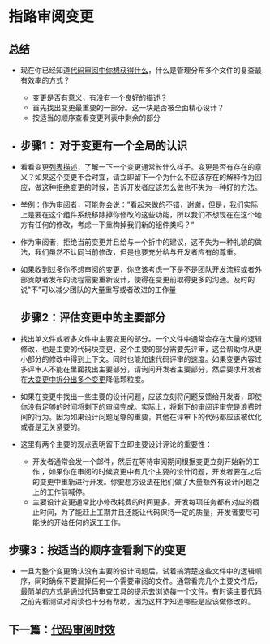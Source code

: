 # 指路审阅变更



## 总结

- 现在你已经知道[代码审阅中你想获得什么](https://github.com/Trojan0523/Code-Review-Docs/blob/main/%E4%BB%A3%E7%A0%81%E5%AE%A1%E9%98%85%E4%B8%AD%E6%88%91%E6%83%B3%E5%BE%97%E5%88%B0%E4%BB%80%E4%B9%88.md)，什么是管理分布多个文件的复查最有效率的方式？

  - 变更是否有意义，有没有一个良好的描述？
  - 首先找出变更最重要的一部分。这一块是否被全面精心设计？
  - 按适当的顺序查看变更列表中剩余的部分

  

- ## 步骤1： 对于变更有一个全局的认识

- 看看变更[列表描述](https://google.github.io/eng-practices/review/developer/cl-descriptions.html)，了解一下一个变更通常长什么样子。变更是否有存在的意义？如果这个变更不合时宜，请立即留下一个为什么不应该存在的解释作为回应，做这种拒绝变更的时候，告诉开发者应该怎么做也不失为一种好的方法。

- 举例：作为审阅者，可能你会说：”看起来做的不错，谢谢，但是，我们实际上是要在这个组件系统移除掉你修改的这些功能，所以我们不想现在在这个地方有任何的修改，考虑一下重构掉我们新的组件类吗？“

- 作为审阅者，拒绝当前变更并且给与一个折中的建议，这不失为一种礼貌的做法，我们虽然不认同当前修改，但是也要充分给与开发者应有的尊重。

- 如果收到过多你不想审阅的变更，你应该考虑一下是不是团队开发流程或者外部贡献者发布的流程需要重新设计，使得在变更前取得更多的沟通。及时的说"不"可以减少团队的大量重写或者改进的工作量

  

  ## 步骤2：评估变更中的主要部分

- 找出单文件或者多文件中主要变更的部分。一个文件中通常会存在大量的逻辑修改，也是主要的代码块变更，这个主要的部分需要先评审，这会帮助你从更小部分的修改中得到上下文。同时也能加速代码评审的速度。如果变更内容过多评审人不能在里面找出主要部分，请询问开发者主要部分，然后要求开发者在[大变更中拆分出多个变更](https://google.github.io/eng-practices/review/developer/small-cls.html)降低颗粒度。

- 如果在变更中找出一些主要的设计问题，应该立刻将问题反馈给开发者，即使你没有足够的时间将剩下的审阅完成。实际上，将剩下的审阅评审完是浪费时间的行为。因为如果设计问题足够的重要，其他在评审下的代码都应该被优化或者是无关紧要的。
- 这里有两个主要的观点表明留下立即主要设计评论的重要性：
  - 开发者通常会发一个邮件，然后在等待审阅期间根据变更立刻开始新的工作 ，如果你在审阅的时候变更中有几个主要的设计问题，开发者要在之后的变更中重新进行开发。你要想方设法在他们做了大量额外有设计问题之上的工作前喊停。
  - 主要设计变更通常比小修改耗费的时间更多。开发每项任务都有对应的截止时间，为了能赶上工期并且还能让代码保持一定的质量，开发者要尽可能快的开始任何的返工工作。



## 步骤3：按适当的顺序查看剩下的变更

- 一旦为整个变更确认没有主要的设计问题后，试着搞清楚这些文件中的逻辑顺序，同时确保不要漏掉任何一个需要审阅的文件。通常看完几个主要文件后，最简单的方式是通过代码审查工具的提示去浏览每一个文件。有时读主要代码之前先看测试对阅读也十分有帮助，因为这样才知道哪些是应该做修改的。



## 下一篇：[代码审阅时效](https://github.com/Trojan0523/Code-Review-Docs/blob/main/%E4%BB%A3%E7%A0%81%E5%AE%A1%E9%98%85%E6%97%B6%E6%95%88.md)

